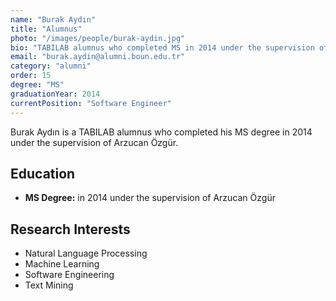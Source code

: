 ```yaml
---
name: "Burak Aydın"
title: "Alumnus"
photo: "/images/people/burak-aydin.jpg"
bio: "TABILAB alumnus who completed MS in 2014 under the supervision of Arzucan Özgür."
email: "burak.aydin@alumni.boun.edu.tr"
category: "alumni"
order: 15
degree: "MS"
graduationYear: 2014
currentPosition: "Software Engineer"
---
```


Burak Aydın is a TABILAB alumnus who completed his MS degree in 2014 under the supervision of Arzucan Özgür.

## Education

- **MS Degree:** in 2014 under the supervision of Arzucan Özgür

## Research Interests

- Natural Language Processing
- Machine Learning
- Software Engineering
- Text Mining 
